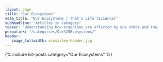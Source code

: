 ```yaml
---
layout: page
title: "Our Ecosystems"
meta_title: "Our Ecosystems | That's Life [Science]"
subheadline: "Articles in Category"
teaser: "Understanding how organisms are affected by one other and their environment allows us to predict how the environment may change over time."
permalink: "/categories/Our%20Ecosystems/"
header:
   image_fullwidth: ecosystem-header.jpg
---
```

{% include list-posts category="Our Ecosystems" %}
